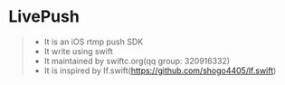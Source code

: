 # LivePush
> * It is an iOS rtmp push SDK
> * It write using swift
> * It maintained by swiftc.org(qq group: 320916332)
> * It is inspired by If.swift(https://github.com/shogo4405/lf.swift) 
